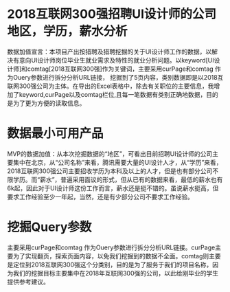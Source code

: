 #  2018互联网300强招聘UI设计师的公司地区，学历，薪水分析
数据加值宣言：本项目产出按猎聘及猎聘挖掘的关于UI设计师工作的数据，以解决有意向UI设计师岗位毕业生就业需求及特性的就业分析问题。以keyword[UI设计师]和comtag[2018互联网300强]作为关键词，主要采用curPage和comtag 作为Ouery参数进行拆分分析URL链接，
挖掘到了5页内容，类别数据即是以2018互联网300强公司为主体。在导出的Excel表格中，除去有关职位的主要信息，我增加了keyword,curPage以及comtag栏位,且每一笔数据有类别正确地数据，目的是为了更为方便的读取信息。

# 数据最小可用产品
MVP的数据加值：从本次挖掘数据的“地区”，可看出目前招聘UI设计师的公司主要集中在北京，从“公司名称”来看，腾讯需要大量的UI设计人才，从“学历”来看，2018互联网300强公司主要招收学历为本科及以上的人才，但是也有部分公司不限学历。而“薪水”，普遍采用面议的形式，但从已有的数据来看，最低的薪水也有6k起，因此对于UI设计师这份工作而言，薪水还是挺不错的。虽说薪水挺高，但要求工作经验至少一年起，当然，还是有少部分公司不要求工作经验。

# 挖掘Query参数
主要采用curPage和comtag 作为Ouery参数进行拆分分析URL链接。curPage主要为了实现翻页，探索页面内容，以免我们挖掘到的数据不全面。comtag则主要是定位到2018互联网300强这个分类别，目的是为了服务于我们的项目名称，因为我们的挖掘目标主要集中在2018年互联网300强的公司，以此给刚毕业的学生提供参考建议。
